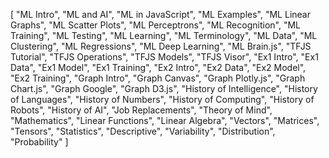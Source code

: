 [
  "ML Intro",
  "ML and AI",
  "ML in JavaScript",
  "ML Examples",
  "ML Linear Graphs",
  "ML Scatter Plots",
  "ML Perceptrons",
  "ML Recognition",
  "ML Training",
  "ML Testing",
  "ML Learning",
  "ML Terminology",
  "ML Data",
  "ML Clustering",
  "ML Regressions",
  "ML Deep Learning",
  "ML Brain.js",
  "TFJS Tutorial",
  "TFJS Operations",
  "TFJS Models",
  "TFJS Visor",
  "Ex1 Intro",
  "Ex1 Data",
  "Ex1 Model",
  "Ex1 Training",
  "Ex2 Intro",
  "Ex2 Data",
  "Ex2 Model",
  "Ex2 Training",
  "Graph Intro",
  "Graph Canvas",
  "Graph Plotly.js",
  "Graph Chart.js",
  "Graph Google",
  "Graph D3.js",
  "History of Intelligence",
  "History of Languages",
  "History of Numbers",
  "History of Computing",
  "History of Robots",
  "History of AI",
  "Job Replacements",
  "Theory of Mind",
  "Mathematics",
  "Linear Functions",
  "Linear Algebra",
  "Vectors",
  "Matrices",
  "Tensors",
  "Statistics",
  "Descriptive",
  "Variability",
  "Distribution",
  "Probability"
]